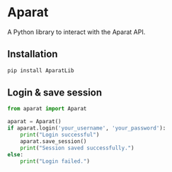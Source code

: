 # Aparat

A Python library to interact with the Aparat API.

## Installation

```bash
pip install AparatLib
```

## Login & save session

```python
from aparat import Aparat

aparat = Aparat()
if aparat.login('your_username', 'your_password'):
    print("Login successful")
    aparat.save_session()
    print("Session saved successfully.")
else:
    print("Login failed.")

```
